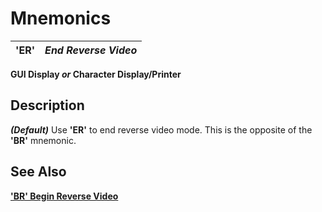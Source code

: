 # Mnemonics

**'ER'** |  **_End Reverse Video_**  
---|---  
  
**GUI Display _or_ Character Display/Printer**

##  Description

**_(Default)_** Use **'ER'** to end reverse video mode. This is the opposite of the **'BR'** mnemonic.

## See Also

**['BR' Begin Reverse Video](br.md)**

